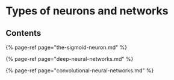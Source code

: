 # Types of neurons and networks

## Contents

{% page-ref page="the-sigmoid-neuron.md" %}

{% page-ref page="deep-neural-networks.md" %}

{% page-ref page="convolutional-neural-networks.md" %}

